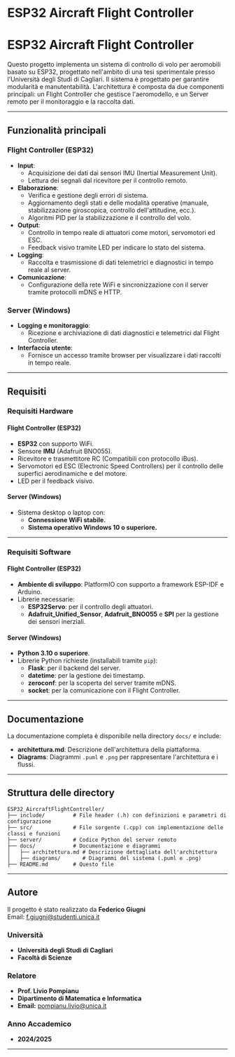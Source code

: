 # ESP32 Aircraft Flight Controller


# ESP32 Aircraft Flight Controller


Questo progetto implementa un sistema di controllo di volo per aeromobili basato su ESP32, progettato nell'ambito di una tesi sperimentale presso l'Università degli Studi di Cagliari. Il sistema è progettato per garantire modularità e manutentabilità. L'architettura è composta da due componenti principali: un Flight Controller che gestisce l'aeromodello, e un Server remoto per il monitoraggio e la raccolta dati.

---

## Funzionalità principali

### Flight Controller (ESP32)
- **Input**:
  - Acquisizione dei dati dai sensori IMU (Inertial Measurement Unit).
  - Lettura dei segnali dal ricevitore per il controllo remoto.
- **Elaborazione**:
  - Verifica e gestione degli errori di sistema.
  - Aggiornamento degli stati e delle modalità operative (manuale, stabilizzazione giroscopica, controllo dell'attitudine, ecc.).
  - Algoritmi PID per la stabilizzazione e il controllo del volo.
- **Output**:
  - Controllo in tempo reale di attuatori come motori, servomotori ed ESC.
  - Feedback visivo tramite LED per indicare lo stato del sistema.
- **Logging**:
  - Raccolta e trasmissione di dati telemetrici e diagnostici in tempo reale al server.
- **Comunicazione**:
  - Configurazione della rete WiFi e sincronizzazione con il server tramite protocolli mDNS e HTTP.

### Server (Windows)
- **Logging e monitoraggio**:
  - Ricezione e archiviazione di dati diagnostici e telemetrici dal Flight Controller.
- **Interfaccia utente**:
  - Fornisce un accesso tramite browser per visualizzare i dati raccolti in tempo reale.

---

## Requisiti

### Requisiti Hardware

#### Flight Controller (ESP32)
- **ESP32** con supporto WiFi.
- Sensore **IMU** (Adafruit BNO055).
- Ricevitore e trasmettitore RC (Compatibili con protocollo iBus).
- Servomotori ed ESC (Electronic Speed Controllers) per il controllo delle superfici aerodinamiche e del motore.
- LED per il feedback visivo.

#### Server (Windows)
- Sistema desktop o laptop con:
  - **Connessione WiFi stabile.**
  - **Sistema operativo Windows 10 o superiore.**

---

### Requisiti Software

#### Flight Controller (ESP32)
- **Ambiente di sviluppo**: PlatformIO con supporto a framework ESP-IDF e Arduino.
- Librerie necessarie:
  - **ESP32Servo**: per il controllo degli attuatori.
  - **Adafruit_Unified_Sensor**, **Adafruit_BNO055** e **SPI** per la gestione dei sensori inerziali.

#### Server (Windows)
- **Python 3.10 o superiore**.
- Librerie Python richieste (installabili tramite `pip`):
  - **Flask**: per il backend del server.
  - **datetime**: per la gestione dei timestamp.
  - **zeroconf**: per la scoperta del server tramite mDNS.
  - **socket**: per la comunicazione con il Flight Controller.

---

## Documentazione
La documentazione completa è disponibile nella directory `docs/` e include:
- **architettura.md**: Descrizione dell'architettura della piattaforma.
- **Diagrams**: Diagrammi `.puml` e `.png` per rappresentare l'architettura e i flussi.

---

## Struttura delle directory

```plaintext
ESP32_AircraftFlightController/
├── include/         # File header (.h) con definizioni e parametri di configurazione
├── src/             # File sorgente (.cpp) con implementazione delle classi e funzioni
├── server/          # Codice Python del server remoto
├── docs/            # Documentazione e diagrammi
│   ├── architettura.md # Descrizione dettagliata dell'architettura
│   ├── diagrams/       # Diagrammi del sistema (.puml e .png)
├── README.md        # Questo file
```

---

## Autore

Il progetto è stato realizzato da **Federico Giugni**  
Email: [f.giugni@studenti.unica.it](mailto:f.giugni@studenti.unica.it)

### Università
- **Università degli Studi di Cagliari**
- **Facoltà di Scienze**

### Relatore
- **Prof. Livio Pompianu**
- **Dipartimento di Matematica e Informatica**
- **Email:** [pompianu.livio@unica.it](mailto:pompianu.livio@unica.it)

### Anno Accademico
- **2024/2025**

---
